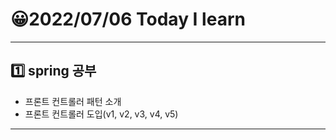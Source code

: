 # 😀2022/07/06 Today I learn
-------------------------
## 1️⃣ spring 공부
  * 프론트 컨트롤러 패턴 소개
  * 프론트 컨트롤러 도입(v1, v2, v3, v4, v5)
------------------------
